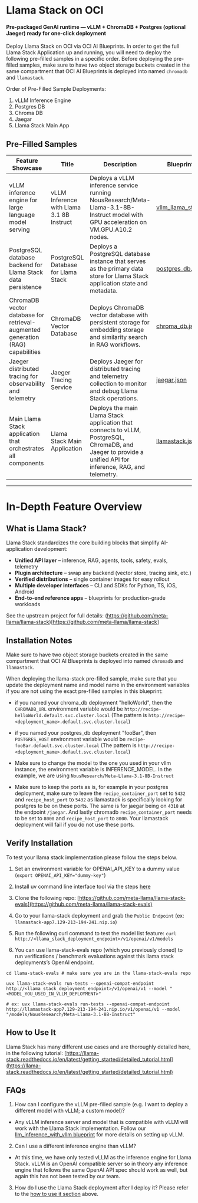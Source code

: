 # Llama Stack on OCI

#### Pre-packaged GenAI runtime — vLLM + ChromaDB + Postgres (optional Jaeger) ready for one-click deployment

Deploy Llama Stack on OCI via OCI AI Blueprints. In order to get the full Llama Stack Application up and running, you will need to deploy the following pre-filled samples in a specific order. Before deploying the pre-filled samples, make sure to have two object storage buckets created in the same compartment that OCI AI Blueprints is deployed into named `chromadb` and `llamastack`.

Order of Pre-Filled Sample Deployments:

1. vLLM Inference Engine
2. Postgres DB
3. Chroma DB
4. Jaegar
5. Llama Stack Main App

## Pre-Filled Samples

| Feature Showcase                                                               | Title                                     | Description                                                                                                                                                  | Blueprint File                                 |
| ------------------------------------------------------------------------------ | ----------------------------------------- | ------------------------------------------------------------------------------------------------------------------------------------------------------------ | ---------------------------------------------- |
| vLLM inference engine for large language model serving                         | vLLM Inference with Llama 3.1 8B Instruct | Deploys a vLLM inference service running NousResearch/Meta-Llama-3.1-8B-Instruct model with GPU acceleration on VM.GPU.A10.2 nodes.                          | [vllm_llama_stack.json](vllm_llama_stack.json) |
| PostgreSQL database backend for Llama Stack data persistence                   | PostgreSQL Database for Llama Stack       | Deploys a PostgreSQL database instance that serves as the primary data store for Llama Stack application state and metadata.                                 | [postgres_db.json](postgres_db.json)           |
| ChromaDB vector database for retrieval-augmented generation (RAG) capabilities | ChromaDB Vector Database                  | Deploys ChromaDB vector database with persistent storage for embedding storage and similarity search in RAG workflows.                                       | [chroma_db.json](chroma_db.json)               |
| Jaeger distributed tracing for observability and telemetry                     | Jaeger Tracing Service                    | Deploys Jaeger for distributed tracing and telemetry collection to monitor and debug Llama Stack operations.                                                 | [jaegar.json](jaegar.json)                     |
| Main Llama Stack application that orchestrates all components                  | Llama Stack Main Application              | Deploys the main Llama Stack application that connects to vLLM, PostgreSQL, ChromaDB, and Jaeger to provide a unified API for inference, RAG, and telemetry. | [llamastack.json](llamastack.json)             |

---

# In-Depth Feature Overview

## What is Llama Stack?

Llama Stack standardizes the core building blocks that simplify AI-application development:

- **Unified API layer** – inference, RAG, agents, tools, safety, evals, telemetry
- **Plugin architecture** – swap any backend (vector store, tracing sink, etc.)
- **Verified distributions** – single container images for easy rollout
- **Multiple developer interfaces** – CLI and SDKs for Python, TS, iOS, Android
- **End-to-end reference apps** – blueprints for production-grade workloads

See the upstream project for full details: (https://github.com/meta-llama/llama-stack)[https://github.com/meta-llama/llama-stack]

## Installation Notes

Make sure to have two object storage buckets created in the same compartment that OCI AI Blueprints is deployed into named `chromadb` and `llamastack`.

When deploying the llama-stack pre-filled sample, make sure that you update the deployment name and model name in the environment variables if you are not using the exact pre-filled samples in this blueprint:

- if you named your chroma_db deployment "helloWorld", then the `CHROMADB_URL` environment variable would be `http://recipe-helloWorld.default.svc.cluster.local` (The pattern is `http://recipe-<deployment_name>.default.svc.cluster.local`)

- if you named your postgres_db deployment "fooBar", then `POSTGRES_HOST` environment variable would be `recipe-fooBar.default.svc.cluster.local` (The pattern is `http://recipe-<deployment_name>.default.svc.cluster.local`)

- Make sure to change the model to the one you used in your vllm instance, the environment variable is INFERENCE_MODEL. In the example, we are using `NousResearch/Meta-Llama-3.1-8B-Instruct`

- Make sure to keep the ports as is, for example in your postgres deployment, make sure to leave the `recipe_container_port` set to `5432` and `recipe_host_port` to `5432` as llamastack is specifically looking for postgres to be on these ports. The same is for jaegar being on `4318` at the endpoint `/jaegar`. And lastly chromadb `recipe_container_port` needs to be set to `8000` and `recipe_host_port` to `8000`. Your llamastack deployment will fail if you do not use these ports.

## Verify Installation

To test your llama stack implementation please follow the steps below.

1. Set an environment variable for OPENAI_API_KEY to a dummy value (`export OPENAI_API_KEY="dummy-key"`)

2. Install uv command line interface tool via the steps [here](https://docs.astral.sh/uv/getting-started/installation/)

3. Clone the following repo: [https://github.com/meta-llama/llama-stack-evals](https://github.com/meta-llama/llama-stack-evals)

4. Go to your llama-stack deployment and grab the `Public Endpoint` (ex: `llamastack-app7.129-213-194-241.nip.io`)

5. Run the following curl command to test the model list feature: `curl http://<llama_stack_deployment_endpoint>/v1/openai/v1/models`

6. You can use llama-stack-evals repo (which you previously cloned) to run verifications / benchmark evaluations against this llama stack deployments’s OpenAI endpoint.

```
cd llama-stack-evals # make sure you are in the llama-stack-evals repo

uvx llama-stack-evals run-tests --openai-compat-endpoint http://<llama_stack_deployment_endpoint>/v1/openai/v1 --model "<MODEL_YOU_USED_IN_VLLM_DEPLOYMENT>"

# ex: uvx llama-stack-evals run-tests --openai-compat-endpoint http://llamastack-app7.129-213-194-241.nip.io/v1/openai/v1 --model "/models/NousResearch/Meta-Llama-3.1-8B-Instruct"
```

## How to Use It

Llama Stack has many different use cases and are thoroughly detailed here, in the following tutorial: [https://llama-stack.readthedocs.io/en/latest/getting_started/detailed_tutorial.html](https://llama-stack.readthedocs.io/en/latest/getting_started/detailed_tutorial.html)

## FAQs

1. How can I configure the vLLM pre-filled sample (e.g. I want to deploy a different model with vLLM; a custom model)?

- Any vLLM inference server and model that is compatible with vLLM will work with the Llama Stack implementation. Follow our [llm_inference_with_vllm blueprint](../llm_inference_with_vllm/README.md) for more details on setting up vLLM.

2. Can I use a different inference engine than vLLM?

- At this time, we have only tested vLLM as the inference engine for Llama Stack. vLLM is an OpenAI compatible server so in theory any inference engine that follows the same OpenAI API spec should work as well, but again this has not been tested by our team.

3. How do I use the Llama Stack deployment after I deploy it?
   Please refer to the [how to use it section](#how-to-use-it) above.
